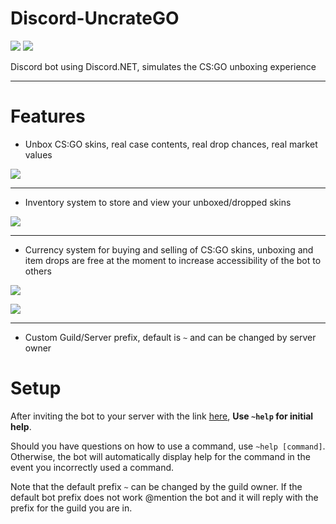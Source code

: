 # Discord-UncrateGO
[![](https://discordbots.org/api/widget/status/523282498265022479.svg)](https://discordbots.org/bot/523282498265022479) [![](https://discordbots.org/api/widget/servers/523282498265022479.svg?noavatar=true)](https://discordbots.org/bot/523282498265022479)


Discord bot using Discord.NET, simulates the CS:GO unboxing experience 

***

# Features


* Unbox CS:GO skins, real case contents, real drop chances, real market values

![](https://i.imgur.com/cbkcRkC.gif)

***

* Inventory system to store and view your unboxed/dropped skins

![](https://i.imgur.com/X371XRQ.gif)

***

* Currency system for buying and selling of CS:GO skins, unboxing and item drops are free at the moment to increase accessibility of the bot to others

![](https://i.imgur.com/7sS9ciE.gif)

![](https://i.imgur.com/TYYmhCe.gif)

***

* Custom Guild/Server prefix, default is `~` and can be changed by server owner

# Setup

After inviting the bot to your server with the link [here](https://discordapp.com/api/oauth2/authorize?client_id=523282498265022479&permissions=337984&scope=bot), **Use `~help` for initial help**. 

Should you have questions on how to use a command, use `~help [command]`. Otherwise, the bot will automatically display help for the command in the event you incorrectly used a command.

Note that the default prefix `~` can be changed by the guild owner. If the default bot prefix does not work @mention the bot and it will reply with the prefix for the guild you are in.

